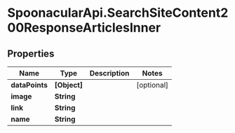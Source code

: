 # SpoonacularApi.SearchSiteContent200ResponseArticlesInner

## Properties

Name | Type | Description | Notes
------------ | ------------- | ------------- | -------------
**dataPoints** | **[Object]** |  | [optional] 
**image** | **String** |  | 
**link** | **String** |  | 
**name** | **String** |  | 


